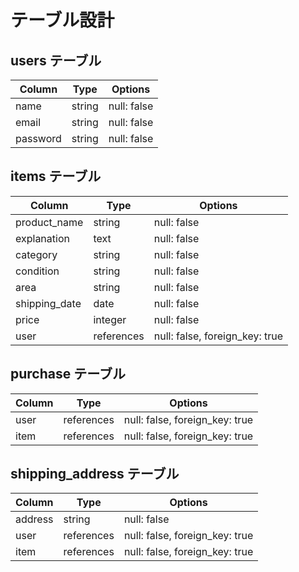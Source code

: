 # テーブル設計

## users テーブル

| Column   | Type   | Options     |
| -------- | ------ | ----------- |
| name     | string | null: false |
| email    | string | null: false |
| password | string | null: false |

## items テーブル

| Column         | Type       | Options                        |
| ------         | ---------- | ------------------------------ |
| product_name   | string     | null: false                    |
| explanation    | text       | null: false                    |
| category       | string     | null: false                    |
| condition      | string     | null: false                    |
| area           | string     | null: false                    |
| shipping_date  | date       | null: false                    |
| price          | integer    | null: false                    |
| user           | references | null: false, foreign_key: true |


## purchase テーブル

| Column | Type       | Options                        |
| ------ | ---------- | ------------------------------ |
| user   | references | null: false, foreign_key: true |
| item   | references | null: false, foreign_key: true |

## shipping_address テーブル

| Column  | Type       | Options                        |
| ------- | ---------- | ------------------------------ |
| address | string     | null: false                    |
| user    | references | null: false, foreign_key: true |
| item    | references | null: false, foreign_key: true |

